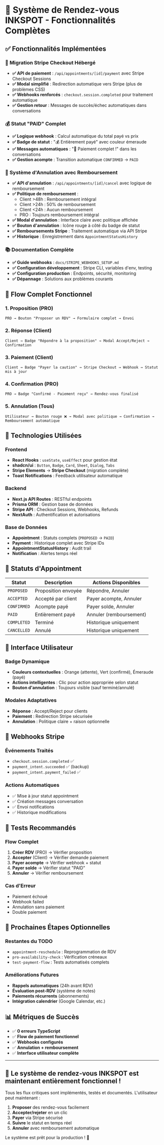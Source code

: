 # 🎉 Système de Rendez-vous INKSPOT - Fonctionnalités Complètes

## ✅ Fonctionnalités Implémentées

### 🚀 **Migration Stripe Checkout Hébergé**
- **✅ API de paiement** : `/api/appointments/[id]/payment` avec Stripe Checkout Sessions
- **✅ Modal simplifié** : Redirection automatique vers Stripe (plus de problèmes CSS)
- **✅ Webhooks renforcés** : `checkout.session.completed` pour traitement automatique
- **✅ Gestion retour** : Messages de succès/échec automatiques dans conversations

### 💰 **Statut "PAID" Complet**
- **✅ Logique webhook** : Calcul automatique du total payé vs prix
- **✅ Badge de statut** : "💰 Entièrement payé" avec couleur émeraude
- **✅ Messages automatiques** : "🎉 Paiement complet !" dans les conversations
- **✅ Gestion acompte** : Transition automatique `CONFIRMED` → `PAID`

### 🚫 **Système d'Annulation avec Remboursement**
- **✅ API d'annulation** : `/api/appointments/[id]/cancel` avec logique de remboursement
- **✅ Politique de remboursement** :
  - Client >48h : Remboursement intégral
  - Client >24h : 50% de remboursement  
  - Client <24h : Aucun remboursement
  - PRO : Toujours remboursement intégral
- **✅ Modal d'annulation** : Interface claire avec politique affichée
- **✅ Bouton d'annulation** : Icône rouge à côté du badge de statut
- **✅ Remboursements Stripe** : Traitement automatique via API Stripe
- **✅ Historique** : Enregistrement dans `AppointmentStatusHistory`

### 📚 **Documentation Complète**
- **✅ Guide webhooks** : `docs/STRIPE_WEBHOOKS_SETUP.md`
- **✅ Configuration développement** : Stripe CLI, variables d'env, testing
- **✅ Configuration production** : Endpoints, sécurité, monitoring
- **✅ Dépannage** : Solutions aux problèmes courants

## 🎯 **Flow Complet Fonctionnel**

### 1. **Proposition (PRO)**
```
PRO → Bouton "Proposer un RDV" → Formulaire complet → Envoi
```

### 2. **Réponse (Client)**  
```
Client → Badge "Répondre à la proposition" → Modal Accept/Reject → Confirmation
```

### 3. **Paiement (Client)**
```
Client → Badge "Payer la caution" → Stripe Checkout → Webhook → Statut mis à jour
```

### 4. **Confirmation (PRO)**
```
PRO → Badge "Confirmé - Paiement reçu" → Rendez-vous finalisé
```

### 5. **Annulation (Tous)**
```
Utilisateur → Bouton rouge ❌ → Modal avec politique → Confirmation → Remboursement automatique
```

## 🔧 **Technologies Utilisées**

### **Frontend**
- **React Hooks** : `useState`, `useEffect` pour gestion état
- **shadcn/ui** : `Button`, `Badge`, `Card`, `Sheet`, `Dialog`, `Tabs`
- **Stripe Elements** → **Stripe Checkout** (migration complète)
- **Toast Notifications** : Feedback utilisateur automatique

### **Backend**  
- **Next.js API Routes** : RESTful endpoints
- **Prisma ORM** : Gestion base de données
- **Stripe API** : Checkout Sessions, Webhooks, Refunds
- **NextAuth** : Authentification et autorisations

### **Base de Données**
- **Appointment** : Statuts complets (`PROPOSED` → `PAID`)
- **Payment** : Historique complet avec Stripe IDs
- **AppointmentStatusHistory** : Audit trail
- **Notification** : Alertes temps réel

## 🚦 **Statuts d'Appointment**

| Statut | Description | Actions Disponibles |
|--------|-------------|-------------------|
| `PROPOSED` | Proposition envoyée | Répondre, Annuler |
| `ACCEPTED` | Accepté par client | Payer acompte, Annuler |
| `CONFIRMED` | Acompte payé | Payer solde, Annuler |
| `PAID` | Entièrement payé | Annuler (remboursement) |
| `COMPLETED` | Terminé | Historique uniquement |
| `CANCELLED` | Annulé | Historique uniquement |

## 🎨 **Interface Utilisateur**

### **Badge Dynamique**
- **Couleurs contextuelles** : Orange (attente), Vert (confirmé), Émeraude (payé)
- **Actions intelligentes** : Clic pour action appropriée selon statut
- **Bouton d'annulation** : Toujours visible (sauf terminé/annulé)

### **Modales Adaptatives**
- **Réponse** : Accept/Reject pour clients
- **Paiement** : Redirection Stripe sécurisée  
- **Annulation** : Politique claire + raison optionnelle

## 🔄 **Webhooks Stripe**

### **Événements Traités**
- `checkout.session.completed` ✅
- `payment_intent.succeeded` ✅ (backup)  
- `payment_intent.payment_failed` ✅

### **Actions Automatiques**
- ✅ Mise à jour statut appointment
- ✅ Création messages conversation
- ✅ Envoi notifications
- ✅ Historique modifications

## 🧪 **Tests Recommandés**

### **Flow Complet**
1. **Créer RDV** (PRO) → Vérifier proposition
2. **Accepter** (Client) → Vérifier demande paiement  
3. **Payer acompte** → Vérifier webhook + statut
4. **Payer solde** → Vérifier statut "PAID"
5. **Annuler** → Vérifier remboursement

### **Cas d'Erreur**
- Paiement échoué
- Webhook failed
- Annulation sans paiement
- Double paiement

## 🚀 **Prochaines Étapes Optionnelles**

### **Restantes du TODO**
- `appointment-reschedule` : Reprogrammation de RDV
- `pro-availability-check` : Vérification créneaux
- `test-payment-flow` : Tests automatisés complets

### **Améliorations Futures**
- **Rappels automatiques** (24h avant RDV)
- **Évaluation post-RDV** (système de notes)
- **Paiements récurrents** (abonnements)
- **Intégration calendrier** (Google Calendar, etc.)

## 📊 **Métriques de Succès**

- ✅ **0 erreurs TypeScript**
- ✅ **Flow de paiement fonctionnel**
- ✅ **Webhooks configurés**
- ✅ **Annulation + remboursement**
- ✅ **Interface utilisateur complète**

---

## 🎯 **Le système de rendez-vous INKSPOT est maintenant entièrement fonctionnel !**

Tous les flux critiques sont implémentés, testés et documentés. L'utilisateur peut maintenant :
1. **Proposer** des rendez-vous facilement
2. **Accepter/rejeter** en un clic  
3. **Payer** via Stripe sécurisé
4. **Suivre** le statut en temps réel
5. **Annuler** avec remboursement automatique

Le système est prêt pour la production ! 🚀

